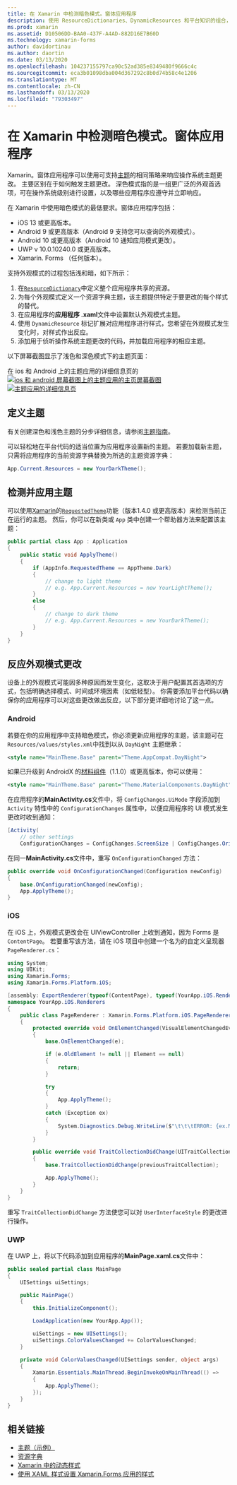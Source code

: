 ```yaml
---
title: 在 Xamarin 中检测暗色模式。窗体应用程序
description: 使用 ResourceDictionaries、DynamicResources 和平台知识的组合，可以在任何 Xamarin 应用程序应用程序中支持暗色模式。
ms.prod: xamarin
ms.assetid: D10506DD-BAA0-437F-A4AD-882D16E7B60D
ms.technology: xamarin-forms
author: davidortinau
ms.author: daortin
ms.date: 03/13/2020
ms.openlocfilehash: 104237155797ca90c52ad385e8349480f9666c4c
ms.sourcegitcommit: eca3b01098dba004d367292c8b0d74b58c4e1206
ms.translationtype: MT
ms.contentlocale: zh-CN
ms.lasthandoff: 03/13/2020
ms.locfileid: "79303497"
---
```

# <a name="detect-dark-mode-in-xamarinforms-applications"></a>在 Xamarin 中检测暗色模式。窗体应用程序

Xamarin。窗体应用程序可以使用可支持[主题](theming.md)的相同策略来响应操作系统主题更改。 主要区别在于如何触发主题更改。 深色模式指的是一组更广泛的外观首选项，可在操作系统级别进行设置，以及哪些应用程序应遵守并立即响应。

在 Xamarin 中使用暗色模式的最低要求。窗体应用程序包括：

- iOS 13 或更高版本。
- Android 9 或更高版本（Android 9 支持您可以查询的外观模式）。
- Android 10 或更高版本（Android 10 通知应用模式更改）。
- UWP v 10.0.10240.0 或更高版本。
- Xamarin. Forms （任何版本）。

支持外观模式的过程包括浅和暗，如下所示：

1. 在[`ResourceDictionary`](xref:Xamarin.Forms.ResourceDictionary)中定义整个应用程序共享的资源。
2. 为每个外观模式定义一个资源字典主题，该主题提供特定于要更改的每个样式的替代。
3. 在应用程序的**应用程序 .xaml**文件中设置默认外观模式主题。
4. 使用 `DynamicResource` 标记扩展对应用程序进行样式，您希望在外观模式发生变化时，对样式作出反应。
5. 添加用于侦听操作系统主题更改的代码，并加载应用程序的相应主题。

以下屏幕截图显示了浅色和深色模式下的主题页面：

在 ios 和 Android 上的主题应用的详细信息页的[![ios 和 android
屏幕截图上的主题应用的主页屏幕截图](theming-images/main-page-both-themes.png "主题应用的主页")](theming-images/main-page-both-themes-large.png#lightbox "主题应用的主页") [ ![](theming-images/detail-page-both-themes.png "主题应用的详细信息页")](theming-images/detail-page-both-themes-large.png#lightbox "主题应用的详细信息页")

## <a name="define-themes"></a>定义主题

有关创建深色和浅色主题的分步详细信息，请参阅[主题指南](theming.md)。 

可以轻松地在平台代码的适当位置为应用程序设置新的主题。 若要加载新主题，只需将应用程序的当前资源字典替换为所选的主题资源字典：

```csharp
App.Current.Resources = new YourDarkTheme();
```

## <a name="detect-and-apply-theme"></a>检测并应用主题

可以使用[Xamarin](~/essentials/index.md)的[`RequestedTheme`](~/essentials/app-theme.md)功能（版本1.4.0 或更高版本）来检测当前正在运行的主题。 然后，你可以在新类或 `App` 类中创建一个帮助器方法来配置该主题：

```csharp
public partial class App : Application
{
    public static void ApplyTheme()
    {
        if (AppInfo.RequestedTheme == AppTheme.Dark)
        {
            // change to light theme
            // e.g. App.Current.Resources = new YourLightTheme();
        }
        else
        {
            // change to dark theme
            // e.g. App.Current.Resources = new YourDarkTheme();
        }
    }
}
```

## <a name="react-to-appearance-mode-changes"></a>反应外观模式更改

设备上的外观模式可能因多种原因而发生变化，这取决于用户配置其首选项的方式，包括明确选择模式、时间或环境因素（如低轻型）。 你需要添加平台代码以确保你的应用程序可以对这些更改做出反应，以下部分更详细地讨论了这一点。

### <a name="android"></a>Android

若要在你的应用程序中支持暗色模式，你必须更新应用程序的主题，该主题可在 `Resources/values/styles.xml`中找到以从 `DayNight` 主题继承：

```xml
<style name="MainTheme.Base" parent="Theme.AppCompat.DayNight">
```

如果已升级到 AndroidX 的[材料组件](https://www.nuget.org/packages/Xamarin.Google.Android.Material/)（1.1.0）或更高版本，你可以使用：

```xml
<style name="MainTheme.Base" parent="Theme.MaterialComponents.DayNight">
```

在应用程序的**MainActivity.cs**文件中，将 `ConfigChanges.UiMode` 字段添加到 `Activity` 特性中的 `ConfigurationChanges` 属性中，以便应用程序的 UI 模式发生更改时收到通知：

```csharp
[Activity(
    // other settings
    ConfigurationChanges = ConfigChanges.ScreenSize | ConfigChanges.Orientation | ConfigChanges.UiMode)]
```

在同一**MainActivity.cs**文件中，重写 `OnConfigurationChanged` 方法：

```csharp
public override void OnConfigurationChanged(Configuration newConfig)
{
    base.OnConfigurationChanged(newConfig);
    App.ApplyTheme();
}
```

### <a name="ios"></a>iOS

在 iOS 上，外观模式更改会在 UIViewController 上收到通知，因为 Forms 是 `ContentPage`。 若要重写该方法，请在 iOS 项目中创建一个名为的自定义呈现器 `PageRenderer.cs`：

```csharp
using System;
using UIKit;
using Xamarin.Forms;
using Xamarin.Forms.Platform.iOS;

[assembly: ExportRenderer(typeof(ContentPage), typeof(YourApp.iOS.Renderers.PageRenderer))]
namespace YourApp.iOS.Renderers
{
    public class PageRenderer : Xamarin.Forms.Platform.iOS.PageRenderer
    {
        protected override void OnElementChanged(VisualElementChangedEventArgs e)
        {
            base.OnElementChanged(e);

            if (e.OldElement != null || Element == null)
            {
                return;
            }

            try
            {
                App.ApplyTheme();
            }
            catch (Exception ex)
            {
                System.Diagnostics.Debug.WriteLine($"\t\t\tERROR: {ex.Message}");
            }
        }

        public override void TraitCollectionDidChange(UITraitCollection previousTraitCollection)
        {
            base.TraitCollectionDidChange(previousTraitCollection);

            App.ApplyTheme();
        }
    }
}
```

重写 `TraitCollectionDidChange` 方法使您可以对 `UserInterfaceStyle` 的更改进行操作。

### <a name="uwp"></a>UWP

在 UWP 上，将以下代码添加到应用程序的**MainPage.xaml.cs**文件中：

```csharp
public sealed partial class MainPage
{
    UISettings uiSettings;

    public MainPage()
    {
        this.InitializeComponent();

        LoadApplication(new YourApp.App());

        uiSettings = new UISettings();
        uiSettings.ColorValuesChanged += ColorValuesChanged;
    }

    private void ColorValuesChanged(UISettings sender, object args)
    {
        Xamarin.Essentials.MainThread.BeginInvokeOnMainThread(() =>
        {
            App.ApplyTheme();
        });
    }
}
```

## <a name="related-links"></a>相关链接

- [主题（示例）](https://docs.microsoft.com/samples/xamarin/xamarin-forms-samples/userinterface-theming/)
- [资源字典](~/xamarin-forms/xaml/resource-dictionaries.md)
- [Xamarin 中的动态样式](~/xamarin-forms/user-interface/styles/xaml/dynamic.md)
- [使用 XAML 样式设置 Xamarin.Forms 应用的样式](~/xamarin-forms/user-interface/styles/xaml/index.md)
